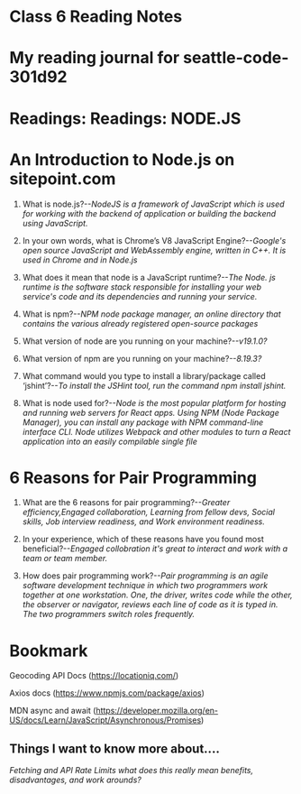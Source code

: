 # Class 6 Reading Notes

# My reading journal for seattle-code-301d92

# Readings: Readings: NODE.JS

# An Introduction to Node.js on sitepoint.com

1. What is node.js?--*NodeJS is a framework of JavaScript which is used for working with the backend of application or building the backend using JavaScript.*

2. In your own words, what is Chrome’s V8 JavaScript Engine?--*Google's open source JavaScript and WebAssembly engine, written in C++. It is used in Chrome and in Node.js*

3. What does it mean that node is a JavaScript runtime?--*The Node. js runtime is the software stack responsible for installing your web service's code and its dependencies and running your service.*

4. What is npm?--*NPM node package manager, an online directory that contains the various already registered open-source packages*

5. What version of node are you running on your machine?--*v19.1.0?*

6. What version of npm are you running on your machine?--*8.19.3?*

7. What command would you type to install a library/package called ‘jshint’?--*To install the JSHint tool, run the command npm install jshint.*

8. What is node used for?--*Node is the most popular platform for hosting and running web servers for React apps. Using NPM (Node Package Manager), you can install any package with NPM command-line interface CLI.  Node utilizes Webpack and other modules to turn a React application into an easily compilable single file*

# 6 Reasons for Pair Programming

1. What are the 6 reasons for pair programming?--*Greater efficiency,Engaged collaboration, Learning from fellow devs, Social skills, Job interview readiness, and Work environment readiness.*

2. In your experience, which of these reasons have you found most beneficial?--*Engaged collobration it's great to interact and work with a team or team member.*

3. How does pair programming work?--*Pair programming is an agile software development technique in which two programmers work together at one workstation. One, the driver, writes code while the other, the observer or navigator, reviews each line of code as it is typed in. The two programmers switch roles frequently.*

# Bookmark

Geocoding API Docs
(https://locationiq.com/)

Axios docs
(https://www.npmjs.com/package/axios)

MDN async and await
(https://developer.mozilla.org/en-US/docs/Learn/JavaScript/Asynchronous/Promises)


 ## Things I want to know more about....
 
 *Fetching and API Rate Limits what does this really mean benefits, disadvantages, and work arounds?*
